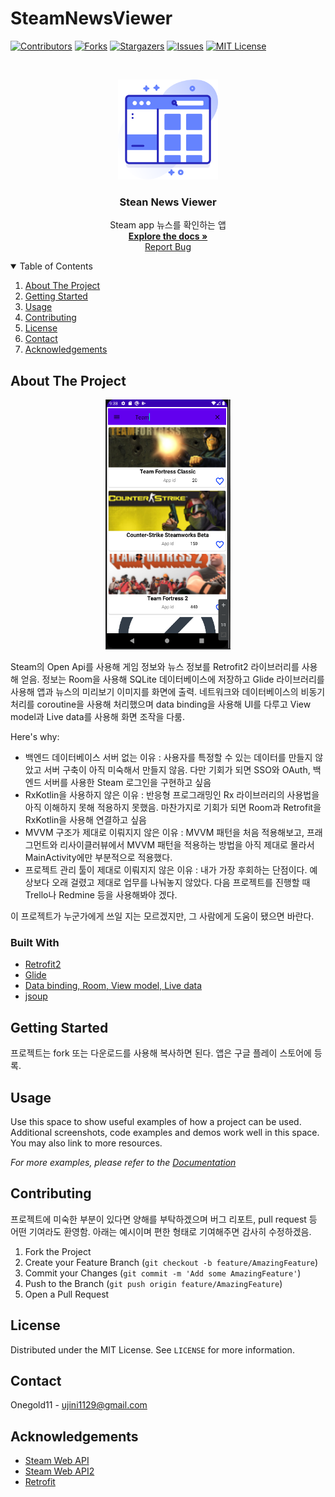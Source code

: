 # SteamNewsViewer

[![Contributors][contributors-shield]][contributors-url]
[![Forks][forks-shield]][forks-url]
[![Stargazers][stars-shield]][stars-url]
[![Issues][issues-shield]][issues-url]
[![MIT License][license-shield]][license-url]



<!-- PROJECT LOGO -->
<br />
<p align="center">
  <a href="https://github.com/Onegold11/SteamNewsViewer">
    <img src="image/app_icon.png" alt="icon" width="160" height="160">
  </a>

  <h3 align="center">Stean News Viewer</h3>

  <p align="center">
    Steam app 뉴스를 확인하는 앱
    <br />
    <a href="https://github.com/Onegold11/SteamNewsViewer"><strong>Explore the docs »</strong></a>
    <br />
    <a href="https://github.com/Onegold11/SteamNewsViewer/issues">Report Bug</a>
  </p>
</p>



<!-- TABLE OF CONTENTS -->
<details open="open">
  <summary>Table of Contents</summary>
  <ol>
    <li><a href="#about-the-project">About The Project</a></li>
    <li><a href="#getting-started">Getting Started</a></li>
    <li><a href="#usage">Usage</a></li>
    <li><a href="#contributing">Contributing</a></li>
    <li><a href="#license">License</a></li>
    <li><a href="#contact">Contact</a></li>
    <li><a href="#acknowledgements">Acknowledgements</a></li>
  </ol>
</details>



<!-- ABOUT THE PROJECT -->
## About The Project

<p align="center"><img src="image/example.PNG" alt="icon" width="200" height="400"></p>

Steam의 Open Api를 사용해 게임 정보와 뉴스 정보를 Retrofit2 라이브러리를 사용해 얻음.
정보는 Room을 사용해 SQLite 데이터베이스에 저장하고 Glide 라이브러리를 사용해 앱과 뉴스의 미리보기 이미지를 화면에 출력. 네트워크와 데이터베이스의 비동기 처리를 coroutine을 사용해 처리했으며 data binding을 사용해 UI를 다루고 View model과 Live data를 사용해 화면 조작을 다룸.

Here's why:
* 백엔드 데이터베이스 서버 없는 이유 : 사용자를 특정할 수 있는 데이터를 만들지 않았고 서버 구축이 아직 미숙해서 만들지 않음. 다만 기회가 되면 SSO와 OAuth, 백엔드 서버를 사용한 Steam 로그인을 구현하고 싶음
* RxKotlin을 사용하지 않은 이유 : 반응형 프로그래밍인 Rx 라이브러리의 사용법을 아직 이해하지 못해 적용하지 못했음. 마찬가지로 기회가 되면 Room과 Retrofit을 RxKotlin을 사용해 연결하고 싶음
* MVVM 구조가 제대로 이뤄지지 않은 이유 : MVVM 패턴을 처음 적용해보고, 프래그먼트와 리사이클러뷰에서 MVVM 패턴을 적용하는 방법을 아직 제대로 몰라서 MainActivity에만 부분적으로 적용했다.
* 프로젝트 관리 툴이 제대로 이뤄지지 않은 이유 : 내가 가장 후회하는 단점이다. 예상보다 오래 걸렸고 제대로 업무를 나눠놓지 않았다. 다음 프로젝트를 진행할 때 Trello나 Redmine 등을 사용해봐야 겠다.

이 프로젝트가 누군가에게 쓰일 지는 모르겠지만, 그 사람에게 도움이 됐으면 바란다.

### Built With

* [Retrofit2](https://square.github.io/retrofit/)
* [Glide](https://github.com/bumptech/glide)
* [Data binding, Room, View model, Live data](https://developer.android.com/topic/libraries/architecture?hl=ko)
* [jsoup](https://jsoup.org/download)



<!-- GETTING STARTED -->
## Getting Started

프로젝트는 fork 또는 다운로드를 사용해 복사하면 된다. 앱은 구글 플레이 스토어에 등록.


<!-- USAGE EXAMPLES -->
## Usage

Use this space to show useful examples of how a project can be used. Additional screenshots, code examples and demos work well in this space. You may also link to more resources.

_For more examples, please refer to the [Documentation](https://example.com)_


<!-- CONTRIBUTING -->
## Contributing

프로젝트에 미숙한 부분이 있다면 양해를 부탁하겠으며 버그 리포트, pull request 등 어떤 기여라도 환영함. 아래는 예시이며 편한 형태로 기여해주면 감사히 수정하겠음.

1. Fork the Project
2. Create your Feature Branch (`git checkout -b feature/AmazingFeature`)
3. Commit your Changes (`git commit -m 'Add some AmazingFeature'`)
4. Push to the Branch (`git push origin feature/AmazingFeature`)
5. Open a Pull Request



<!-- LICENSE -->
## License

Distributed under the MIT License. See `LICENSE` for more information.



<!-- CONTACT -->
## Contact

Onegold11 - ujini1129@gmail.com




<!-- ACKNOWLEDGEMENTS -->
## Acknowledgements
* [Steam Web API](https://steamcommunity.com/dev)
* [Steam Web API2](https://partner.steamgames.com/doc/webapi_overview)
* [Retrofit](http://devflow.github.io/retrofit-kr/)





<!-- MARKDOWN LINKS & IMAGES -->
<!-- https://www.markdownguide.org/basic-syntax/#reference-style-links -->
[contributors-shield]: https://img.shields.io/github/contributors/Onegold11/SteamNewsViewer.svg?style=for-the-badge
[contributors-url]: https://github.com/Onegold11/SteamNewsViewer/graphs/contributors
[forks-shield]: https://img.shields.io/github/forks/Onegold11/SteamNewsViewer.svg?style=for-the-badge
[forks-url]: https://github.com/Onegold11/SteamNewsViewer/network/members
[stars-shield]: https://img.shields.io/github/stars/Onegold11/SteamNewsViewer.svg?style=for-the-badge
[stars-url]: https://github.com/Onegold11/SteamNewsViewer/stargazers
[issues-shield]: https://img.shields.io/github/issues/Onegold11/SteamNewsViewer.svg?style=for-the-badge
[issues-url]: https://github.com/Onegold11/SteamNewsViewer/issues
[license-shield]: https://img.shields.io/github/license/Onegold11/SteamNewsViewer.svg?style=for-the-badge
[license-url]: https://github.com/Onegold11/SteamNewsViewer/blob/master/LICENSE
[product-screenshot]: image/screenshot.png

